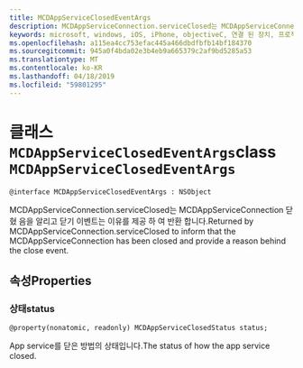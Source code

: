 ```yaml
---
title: MCDAppServiceClosedEventArgs
description: MCDAppServiceConnection.serviceClosed는 MCDAppServiceConnection 닫 혔 음을 알리고 닫기 이벤트는 이유를 제공 하 여 반환 합니다.
keywords: microsoft, windows, iOS, iPhone, objectiveC, 연결 된 장치, 프로젝트 로마
ms.openlocfilehash: a115ea4cc753efac445a466dbdfbfb14bf184370
ms.sourcegitcommit: 945a0f4bda02e3b4eb9a665379c2af9bd5285a53
ms.translationtype: MT
ms.contentlocale: ko-KR
ms.lasthandoff: 04/18/2019
ms.locfileid: "59801295"
---
```

# <a name="class-mcdappserviceclosedeventargs"></a><span data-ttu-id="e5b2a-104">클래스 `MCDAppServiceClosedEventArgs`</span><span class="sxs-lookup"><span data-stu-id="e5b2a-104">class `MCDAppServiceClosedEventArgs`</span></span> 

```
@interface MCDAppServiceClosedEventArgs : NSObject
```  

<span data-ttu-id="e5b2a-105">MCDAppServiceConnection.serviceClosed는 MCDAppServiceConnection 닫 혔 음을 알리고 닫기 이벤트는 이유를 제공 하 여 반환 합니다.</span><span class="sxs-lookup"><span data-stu-id="e5b2a-105">Returned by MCDAppServiceConnection.serviceClosed to inform that the MCDAppServiceConnection has been closed and provide a reason behind the close event.</span></span>

## <a name="properties"></a><span data-ttu-id="e5b2a-106">속성</span><span class="sxs-lookup"><span data-stu-id="e5b2a-106">Properties</span></span>

### <a name="status"></a><span data-ttu-id="e5b2a-107">상태</span><span class="sxs-lookup"><span data-stu-id="e5b2a-107">status</span></span>
`@property(nonatomic, readonly) MCDAppServiceClosedStatus status;`

<span data-ttu-id="e5b2a-108">App service를 닫은 방법의 상태입니다.</span><span class="sxs-lookup"><span data-stu-id="e5b2a-108">The status of how the app service closed.</span></span>
